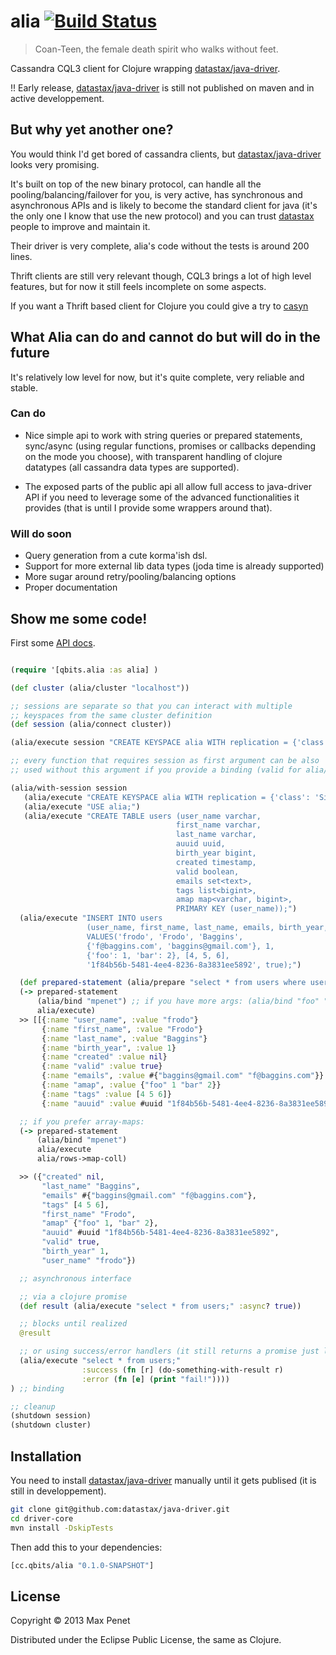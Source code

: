 # alia [![Build Status](https://secure.travis-ci.org/mpenet/alia.png?branch=master)](http://travis-ci.org/mpenet/alia)

> Coan-Teen, the female death spirit who walks without feet.

Cassandra CQL3 client for Clojure wrapping [datastax/java-driver](https://github.com/datastax/java-driver).

!! Early release, [datastax/java-driver](https://github.com/datastax/java-driver) is still not published on maven and in active developpement.

## But why yet another one?

You would think I'd get bored of cassandra clients, but
[datastax/java-driver](https://github.com/datastax/java-driver) looks
very promising.

It's built on top of the new binary protocol, can handle all the
pooling/balancing/failover for you, is very active, has synchronous and
asynchronous APIs and is likely to become the standard client for java
(it's the only one I know that use the new protocol) and you can trust
[datastax](http://datastax.com/) people to improve and maintain it.

Their driver is very complete, alia's code without the tests is around
200 lines.

Thrift clients are still very relevant though, CQL3 brings a lot of
high level features, but for now it still feels incomplete on some
aspects.

If you want a Thrift based client for Clojure you could give a try to [casyn](https://github.com/mpenet/casyn)

## What Alia can do and cannot do but will do in the future

It's relatively low level for now, but it's quite complete, very
reliable and stable.

### Can do

* Nice simple api to work with string queries or prepared statements,
  sync/async (using regular functions, promises or callbacks depending
  on the mode you choose), with transparent handling of clojure
  datatypes (all cassandra data types are supported).

* The exposed parts of the public api all allow full access to
  java-driver API if you need to leverage some of the advanced
  functionalities it provides (that is until I provide some wrappers
  around that).

### Will do soon

* Query generation from a cute korma'ish dsl.
* Support for more external lib data types (joda time is already supported)
* More sugar around retry/pooling/balancing options
* Proper documentation

## Show me some code!

First some [API docs](http://mpenet.github.com/alia).

```clojure

(require '[qbits.alia :as alia] )

(def cluster (alia/cluster "localhost"))

;; sessions are separate so that you can interact with multiple
;; keyspaces from the same cluster definition
(def session (alia/connect cluster))

(alia/execute session "CREATE KEYSPACE alia WITH replication = {'class': 'SimpleStrategy', 'replication_factor' : 3};")

;; every function that requires session as first argument can be also
;; used without this argument if you provide a binding (valid for alia/execute, alia/prepare, alia/bind):

(alia/with-session session
   (alia/execute "CREATE KEYSPACE alia WITH replication = {'class': 'SimpleStrategy', 'replication_factor' : 3};")
   (alia/execute "USE alia;")
   (alia/execute "CREATE TABLE users (user_name varchar,
                                     first_name varchar,
                                     last_name varchar,
                                     auuid uuid,
                                     birth_year bigint,
                                     created timestamp,
                                     valid boolean,
                                     emails set<text>,
                                     tags list<bigint>,
                                     amap map<varchar, bigint>,
                                     PRIMARY KEY (user_name));")
  (alia/execute "INSERT INTO users
                 (user_name, first_name, last_name, emails, birth_year, amap, tags, auuid,valid)
                 VALUES('frodo', 'Frodo', 'Baggins',
                 {'f@baggins.com', 'baggins@gmail.com'}, 1,
                 {'foo': 1, 'bar': 2}, [4, 5, 6],
                 '1f84b56b-5481-4ee4-8236-8a3831ee5892', true);")

  (def prepared-statement (alia/prepare "select * from users where user_name=?;"))
  (-> prepared-statement
      (alia/bind "mpenet") ;; if you have more args: (alia/bind "foo" "bar" 1 (java.util.Date.)) etc...
      alia/execute)
  >> [[{:name "user_name", :value "frodo"}
       {:name "first_name", :value "Frodo"}
       {:name "last_name", :value "Baggins"}
       {:name "birth_year", :value 1}
       {:name "created" :value nil}
       {:name "valid" :value true}
       {:name "emails", :value #{"baggins@gmail.com" "f@baggins.com"}}
       {:name "amap", :value {"foo" 1 "bar" 2}}
       {:name "tags" :value [4 5 6]}
       {:name "auuid" :value #uuid "1f84b56b-5481-4ee4-8236-8a3831ee5892"}]]

  ;; if you prefer array-maps:
  (-> prepared-statement
      (alia/bind "mpenet")
      alia/execute
      alia/rows->map-coll)

  >> ({"created" nil,
       "last_name" "Baggins",
       "emails" #{"baggins@gmail.com" "f@baggins.com"},
       "tags" [4 5 6],
       "first_name" "Frodo",
       "amap" {"foo" 1, "bar" 2},
       "auuid" #uuid "1f84b56b-5481-4ee4-8236-8a3831ee5892",
       "valid" true,
       "birth_year" 1,
       "user_name" "frodo"})

  ;; asynchronous interface

  ;; via a clojure promise
  (def result (alia/execute "select * from users;" :async? true))

  ;; blocks until realized
  @result

  ;; or using success/error handlers (it still returns a promise just like before)
  (alia/execute "select * from users;"
                :success (fn [r] (do-something-with-result r)
                :error (fn [e] (print "fail!"))))
) ;; binding

;; cleanup
(shutdown session)
(shutdown cluster)

```


## Installation

You need to install
[datastax/java-driver](https://github.com/datastax/java-driver)
manually until it gets publised (it is still in developpement).

```bash
git clone git@github.com:datastax/java-driver.git
cd driver-core
mvn install -DskipTests
```

Then add this to your dependencies:

```clojure
[cc.qbits/alia "0.1.0-SNAPSHOT"]
```

## License

Copyright © 2013 Max Penet

Distributed under the Eclipse Public License, the same as Clojure.
